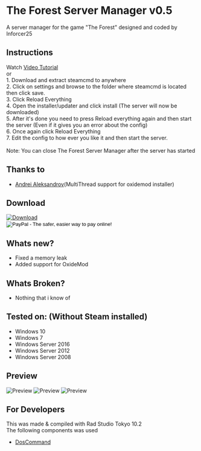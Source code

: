 <h1>The Forest Server Manager v0.5</h1>
A server manager for the game "The Forest" designed and coded by Inforcer25

<h2>Instructions</h2>
Watch <a href="https://www.youtube.com/watch?v=o5yDUHt5gL0">Video Tutorial</a>
<br/>
or
<br/>
1. Download and extract steamcmd to anywhere
<br/>
2. Click on settings and browse to the folder where steamcmd is located then click save.
<br/>
3. Click Reload Everything
<br/>
4. Open the installer/updater and click install (The server will now be downloaded)
<br/>
5. After it's done you need to press Reload everything again and then start the server (Even if it gives you an error about the config)
<br/>
6. Once again click Reload Everything
<br/>
7. Edit the config to how ever you like it and then start the server.
<br/>
<br/>
Note: You can close The Forest Server Manager after the server has started

<h2>Thanks to</h2>
<ul>
  <li><a href="https://github.com/Zawuza">Andrei Aleksandrov</a>(MultiThread support for oxidemod installer)</li>
</ul>

<h2>Download</h2>
<a href="https://github.com/Inforcer25/The-Forest-Server-Manager/raw/master/The%20Forest%20Server%20Manager%20v0.5.exe">
  <img src="http://i.imgur.com/qoGP19r.png" alt="Download">
</a>
<br/>
<form action="https://www.paypal.com/cgi-bin/webscr" method="post" target="_top">
<input type="hidden" name="cmd" value="_s-xclick">
<input type="hidden" name="hosted_button_id" value="556HKL38BCDUS">
<input type="image" src="https://www.paypalobjects.com/en_US/i/btn/btn_donateCC_LG.gif" border="0" name="submit" alt="PayPal - The safer, easier way to pay online!">
<img alt="" border="0" src="https://www.paypalobjects.com/en_US/i/scr/pixel.gif" width="1" height="1">
</form>


<h2>Whats new?</h2>
<ul>
  <li>Fixed a memory leak</li>
  <li>Added support for OxideMod</li>
</ul>

<h2>Whats Broken?</h2>
<ul>
  <li>Nothing that i know of</li>
</ul>

<h2>Tested on: (Without Steam installed)</h2>
<ul>
  <li>Windows 10</li>
  <li>Windows 7</li>
  <li>Windows Server 2016</li>
  <li>Windows Server 2012</li>
  <li>Windows Server 2008</li>
</ul>
<h2>Preview</h2> 
<img src="http://i.imgur.com/VRe8lWg.png" alt="Preview">
<img src="http://i.imgur.com/QfwFq26.png" alt="Preview">
<img src="http://i.imgur.com/VCXxmaT.png" alt="Preview">

<h2>For Developers</h2>
This was made & compiled with Rad Studio Tokyo 10.2
<br/>
The following components was used
<ul>
  <li><a href="https://github.com/TurboPack/DOSCommand">DosCommand</a></li>
</ul>